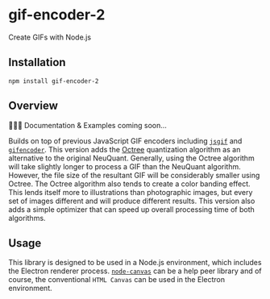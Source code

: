 # gif-encoder-2

Create GIFs with Node.js

## Installation

```
npm install gif-encoder-2
```

## Overview

👷🏿‍♂️ Documentation & Examples coming soon...

Builds on top of previous JavaScript GIF encoders including [`jsgif`](https://github.com/antimatter15/jsgif) and [`gifencoder`](https://github.com/eugeneware/gifencoder). This version adds the [Octree](https://en.wikipedia.org/wiki/Octree) quantization algorithm as an alternative to the original NeuQuant. Generally, using the Octree algorithm will take slightly longer to process a GIF than the NeuQuant algorithm. However, the file size of the resultant GIF will be considerably smaller using Octree. The Octree algorithm also tends to create a color banding effect. This lends itself more to illustrations than photographic images, but every set of images different and will produce different results. This version also adds a simple optimizer that can speed up overall processing time of both algorithms.

## Usage

This library is designed to be used in a Node.js environment, which includes the Electron renderer process. [`node-canvas`](https://github.com/Automattic/node-canvas) can be a help peer library and of course, the conventional `HTML Canvas` can be used in the Electron environment.
